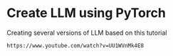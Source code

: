 # Create LLM using PyTorch

Creating several versions of LLM based on this tutorial
~~~
https://www.youtube.com/watch?v=UU1WVnMk4E8
~~~
